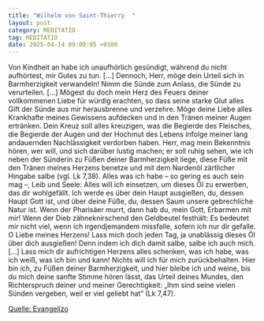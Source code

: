 ```yaml
---
title: "Wilhelm von Saint-Thierry  "
layout: post
category: MEDITATIO
tag: MEDITATIO
date: 2025-04-14 09:00:05 +0100
---
```

   Von Kindheit an habe ich unaufhörlich gesündigt, während du nicht aufhörtest, mir Gutes zu tun. [...] Dennoch, Herr, möge dein Urteil sich in Barmherzigkeit verwandeln! Nimm die Sünde zum Anlass, die Sünde zu verurteilen. [...] Mögest du doch mein Herz des Feuers deiner vollkommenen Liebe für würdig erachten, so dass seine starke Glut alles Gift der Sünde aus mir herausbrenne und verzehre.<!--more--> Möge deine Liebe alles Krankhafte meines Gewissens aufdecken und in den Tränen meiner Augen ertränken. Dein Kreuz soll alles kreuzigen, was die Begierde des Fleisches, die Begierde der Augen und der Hochmut des Lebens infolge meiner lang andauernden Nachlässigkeit verdorben haben.
Herr, mag mein Bekenntnis hören, wer will, und sich darüber lustig machen; er soll ruhig sehen, wie ich neben der Sünderin zu Füßen deiner Barmherzigkeit liege, diese Füße mit den Tränen meines Herzens benetze und mit dem Nardenöl zärtlicher Hingabe salbe (vgl. Lk 7,38). Alles was ich habe – so gering es auch sein mag –, Leib und Seele: Alles will ich einsetzen, um dieses Öl zu erwerben, das dir wohlgefällt. Ich werde es über dein Haupt ausgießen, du, dessen Haupt Gott ist, und über deine Füße, du, dessen Saum unsere gebrechliche Natur ist. Wenn der Pharisäer murrt, dann hab du, mein Gott, Erbarmen mit mir! Wenn der Dieb zähneknirschend den Geldbeutel festhält: Es bedeutet mir nicht viel, wenn ich irgendjemandem missfalle, sofern ich nur dir gefalle.
O Liebe meines Herzens! Lass mich doch jeden Tag, ja unablässig dieses Öl über dich ausgießen! Denn indem ich dich damit salbe, salbe ich auch mich. [...] Lass mich dir aufrichtigen Herzens alles schenken, was ich habe, was ich weiß, was ich bin und kann! Nichts will ich für mich zurückbehalten. Hier bin ich, zu Füßen deiner Barmherzigkeit, und hier bleibe ich und weine, bis du mich deine sanfte Stimme hören lässt, das Urteil deines Mundes, den Richterspruch deiner und meiner Gerechtigkeit: „Ihm sind seine vielen Sünden vergeben, weil er viel geliebt hat“ (Lk 7,47).

[Quelle: Evangelizo](https://evangeliumtagfuertag.org/DE/gospel)